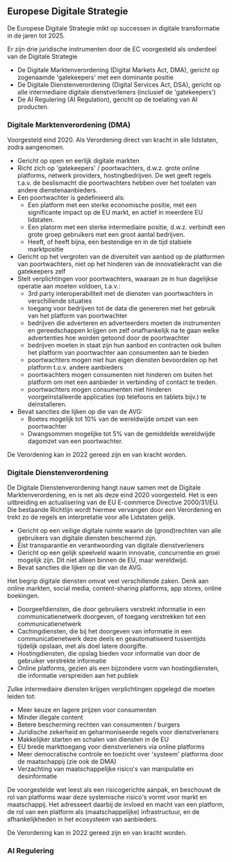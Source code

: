## Europese Digitale Strategie

De Europese Digitale Strategie mikt op successen in digitale transformatie in de jaren tot 2025.

Er zijn drie juridische instrumenten door de EC voorgesteld als onderdeel van de Digitale Strategie

* De Digitale Marktenverordening (Digital Markets Act, DMA), gericht op zogenaamde 'gatekeepers' met een dominante positie
* De Digitale Dienstenverordening (Digital Services Act, DSA), gericht op alle intermediaire digitale dienstverleners (inclusief de 'gatekeepers')
* De AI Regulering (AI Regulation), gericht op de toelating van AI producten.

### Digitale Marktenverordening (DMA)
Voorgesteld eind 2020. Als Verordening direct van kracht in alle lidstaten, zodra aangenomen.

* Gericht op open en eerlijk digitale markten
* Richt zich op 'gatekeepers' / poortwachters, d.w.z. grote online platforms, netwerk providers, hostingbedrijven. De wet geeft regels t.a.v. de beslismacht die poortwachters hebben over het toelaten van andere dienstenaanbieders.
* Een poortwachter is gedefinieerd als:
    * Een platform met een sterke economische positie, met een significante impact op de EU markt, en actief in meerdere EU lidstaten.
    * Een platorm met een sterke intermediaire positie, d.w.z. verbindt een grote groep gebruikers met een groot aantal bedrijven.
    * Heeft, of heeft bijna, een bestendige en in de tijd stabiele marktpositie 
* Gericht op het vergroten van de diversiteit van aanbod op de platformen van poortwachters, niet op het hinderen van de innovatiekracht van die gatekeepers zelf
* Stelt verplichtingen voor poortwachters, waaraan ze in hun dagelijkse operatie aan moeten voldoen, t.a.v.:
    * 3rd party interoperabiliteit met de diensten van poortwachters in verschillende situaties
    * toegang voor bedrijven tot de data die genereren met het gebruik van het platform van poortwachter
    * bedrijven die adverteren en adverteerders moeten de instrumenten en gereedschappen krijgen om zelf onafhankelijk na te gaan welke advertenties hoe worden getoond door de poortwachter
    * bedrijven moeten in staat zijn hun aanbod en contracten ook buiten het platform van poortwachter aan consumenten aan te bieden
    * poortwachters mogen niet hun eigen diensten bevoordelen op het platform t.o.v. andere aanbieders
    * poortwachters mogen consumenten niet hinderen om buiten het platform om met een aanbieder in verbinding of contact te treden.
    * poortwachters mogen consumenten niet hinderen voorgeïnstalleerde applicaties (op telefoons en tablets bijv.) te deïnstalleren.
 * Bevat sancties die lijken op die van de AVG:
    * Boetes mogelijk tot 10% van de wereldwijde omzet van een poortwachter
    * Dwangsommen mogelijke tot 5% van de gemiddelde wereldwijde dagomzet van een poortwachter.


De Verordening kan in 2022 gereed zijn en van kracht worden.

### Digitale Dienstenverordening

De Digitale Dienstenverordening hangt nauw samen met de Digitale Marktenverordening, en is net als deze eind 2020 voorgesteld. Het is een uitbreiding en actualisering van de EU E-commerce Directive 2000/31/EU. Die bestaande Richtlijn wordt hiermee vervangen door een Verordening en trekt zo de regels en interpretatie voor alle Lidstaten gelijk.

* Gericht op een veilige digitale ruimte waarin de (grond)rechten van alle gebruikers van digitale diensten beschermd zijn.
* Eist transparantie en verantwoording van digitale dienstverleners
* Gericht op een gelijk speelveld waarin innovatie, concurrentie en groei mogelijk zijn. Dit niet alleen binnen de EU, maar wereldwijd.
* Bevat sancties die lijken op die van de AVG.

Het begrip digitale diensten omvat veel verschillende zaken. Denk aan online markten, social media, content-sharing platforms, app stores, online boekingen.
* Doorgeefdiensten, die door gebruikers verstrekt informatie in een communicatienetwerk doorgeven, of toegang verstrekken tot een communicatienetwerk
* Cachingdiensten, die bij het doorgeven van informatie in een communicatienetwerk deze deels en geautomatiseerd tussentijds tijdelijk opslaan, met als doel latere doorgifte.
* Hostingdiensten, die opslag bieden voor informatie van door de gebruiker verstrekte informatie
* Online platforms, gezien als een bijzondere vorm van hostingdiensten, die informatie verspreiden aan het publiek

Zulke intermediaire diensten krijgen verplichtingen opgelegd die moeten leiden tot:
* Meer keuze en lagere prijzen voor consumenten
* Minder illegale content
* Betere bescherming rechten van consumenten / burgers
* Juridische zekerheid en geharmoniseerde regels voor dienstverleners
* Makkelijker starten en schalen van diensten in de EU
* EU brede markttoegang voor dienstverleners via online platforms
* Meer democratische controle en toezicht over 'systeem' platforms door de maatschappij (zie ook de DMA)
* Verzachting van maatschappelijke risico's van manipulatie en desinformatie

De voorgestelde wet leest als een risicogerichte aanpak, en beschouwt de rol van platforms waar deze systemische risico's vormt voor markt en maatschappij. Het adresseert daarbij de invloed en macht van een platform, de rol van een platform als (maatschappelijke) infrastructuur, en de afhankelijkheden in het ecosysteem van aanbieders.

De Verordening kan in 2022 gereed zijn en van kracht worden.

### AI Regulering

